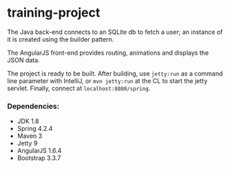 # training-project

The Java back-end connects to an SQLite db to fetch a user; an instance of it is created using the builder pattern.

The AngularJS front-end provides routing, animations and displays the JSON data.

The project is ready to be built. After building, use `jetty:run` as a command line parameter with IntelliJ, or `mvn jetty:run` at the CL to start the jetty servlet. Finally, connect at `localhost:8080/spring`.

### Dependencies: ### 
* JDK 1.8
* Spring 4.2.4
* Maven 3
* Jetty 9
* AngularJS 1.6.4
* Bootstrap 3.3.7
